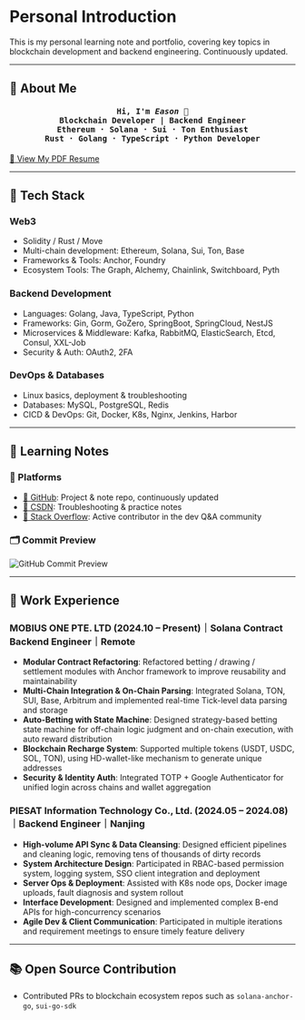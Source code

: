 

# Personal Introduction

This is my personal learning note and portfolio, covering key topics in blockchain development and backend engineering. Continuously updated.

---

## 📌 About Me

<h4 align="center">
  <strong>
    <samp>
      Hi, I'm <em>Eason</em> 👋<br/>
      Blockchain Developer | Backend Engineer<br/>
      Ethereum · Solana · Sui · Ton Enthusiast<br/>
      Rust · Golang · TypeScript · Python Developer
    </samp>
  </strong>
</h4>

[📄 View My PDF Resume](/Eason-BlockchainResume.pdf)

---

## 🚀 Tech Stack

### Web3
- Solidity / Rust / Move  
- Multi-chain development: Ethereum, Solana, Sui, Ton, Base  
- Frameworks & Tools: Anchor, Foundry  
- Ecosystem Tools: The Graph, Alchemy, Chainlink, Switchboard, Pyth

### Backend Development
- Languages: Golang, Java, TypeScript, Python  
- Frameworks: Gin, Gorm, GoZero, SpringBoot, SpringCloud, NestJS  
- Microservices & Middleware: Kafka, RabbitMQ, ElasticSearch, Etcd, Consul, XXL-Job  
- Security & Auth: OAuth2, 2FA

### DevOps & Databases
- Linux basics, deployment & troubleshooting  
- Databases: MySQL, PostgreSQL, Redis  
- CICD & DevOps: Git, Docker, K8s, Nginx, Jenkins, Harbor

---

## 🧠 Learning Notes

### 🔗 Platforms
- [📘 GitHub](https://github.com/congmucc/note): Project & note repo, continuously updated  
- [📘 CSDN](https://blog.csdn.net/m0_73419038?type=blog): Troubleshooting & practice notes  
- [📘 Stack Overflow](https://stackoverflow.com/users/23485085/congmu): Active contributor in the dev Q&A community

### 🗂 Commit Preview
![GitHub Commit Preview](../assets/github.png)

---

## 💼 Work Experience

### MOBIUS ONE PTE. LTD (2024.10 – Present)｜Solana Contract Backend Engineer｜Remote

- **Modular Contract Refactoring**: Refactored betting / drawing / settlement modules with Anchor framework to improve reusability and maintainability  
- **Multi-Chain Integration & On-Chain Parsing**: Integrated Solana, TON, SUI, Base, Arbitrum and implemented real-time Tick-level data parsing and storage  
- **Auto-Betting with State Machine**: Designed strategy-based betting state machine for off-chain logic judgment and on-chain execution, with auto reward distribution  
- **Blockchain Recharge System**: Supported multiple tokens (USDT, USDC, SOL, TON), using HD-wallet-like mechanism to generate unique addresses  
- **Security & Identity Auth**: Integrated TOTP + Google Authenticator for unified login across chains and wallet aggregation

### PIESAT Information Technology Co., Ltd. (2024.05 – 2024.08)｜Backend Engineer｜Nanjing

- **High-volume API Sync & Data Cleansing**: Designed efficient pipelines and cleaning logic, removing tens of thousands of dirty records  
- **System Architecture Design**: Participated in RBAC-based permission system, logging system, SSO client integration and deployment  
- **Server Ops & Deployment**: Assisted with K8s node ops, Docker image uploads, fault diagnosis and system rollout  
- **Interface Development**: Designed and implemented complex B-end APIs for high-concurrency scenarios  
- **Agile Dev & Client Communication**: Participated in multiple iterations and requirement meetings to ensure timely feature delivery

---

## 📚 Open Source Contribution

- Contributed PRs to blockchain ecosystem repos such as `solana-anchor-go`, `sui-go-sdk`

